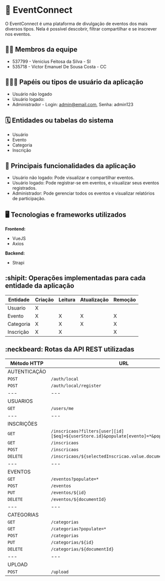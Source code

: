 # :checkered_flag: EventConnect

O EventConnect é uma plataforma de divulgação de eventos dos mais diversos tipos. Nela é possível descobrir, filtrar compartilhar e se inscrever nos eventos.

## :technologist: Membros da equipe

* 537799 - Venicius Feitosa da Silva - SI
* 535718 - Victor Emanuel De Sousa Costa - CC

## :people_holding_hands: Papéis ou tipos de usuário da aplicação

* Usuário não logado
* Usuário logado:
* Administrador - Login: admin@email.com, Senha: admin123

## :spiral_calendar: Entidades ou tabelas do sistema

* Usuário
* Evento
* Categoria
* Inscrição

## :triangular_flag_on_post:	 Principais funcionalidades da aplicação

* Usuário não logado: Pode visualizar e compartilhar eventos.
* Usuário logado: Pode registrar-se em eventos, e visualizar seus eventos registrados.
* Administrador: Pode gerenciar todos os eventos e visualizar relatórios de participação.

## :desktop_computer: Tecnologias e frameworks utilizados

**Frontend:**

* VueJS
* Axios

**Backend:**

* Strapi


## :shipit: Operações implementadas para cada entidade da aplicação


| Entidade| Criação | Leitura | Atualização | Remoção |
| --- | --- | --- | --- | --- |
| Usuario | X |    |  |  |
| Evento | X |  X  |  X | X |
| Categoria | X |  X  | X | X |
| Inscrição | X |  X  |  | X |

## :neckbeard: Rotas da API REST utilizadas


| Método HTTP | URL |
| --- | --- |
| AUTENTICAÇÃO | |  |
| `POST` | `/auth/local` |
| `POST` | `/auth/local/register` |
| --- | --- |
| USUARIOS | |  |
| `GET` | `/users/me` |
| --- | --- |
| INSCRIÇÕES | |  |
| `GET` | `/inscricaos?filters[user][id][$eq]=${userStore.id}&populate[evento]=*&populate[user]=*'` |
| `GET` | ``/inscricaos`` |
| `POST` | `/inscricaos` |
| `DELETE` | `/inscricaos/${selectedInscricao.value.documentId}` |
| --- | --- |
| EVENTOS | |  |
| `GET` | `/eventos?populate=*` |
| `POST` | `/eventos` |
| `PUT` | `/eventos/${id}` |
| `DELETE` | `/eventos/${documentId}` |
| --- | --- |
| CATEGORIAS | |  |
| `GET` | `/categorias` |
| `GET` | `/categorias?populate=*` |
| `POST` | `/categorias` |
| `PUT` | `/categorias/${id}` |
| `DELETE` | `/categorias/${documentId}` |
| --- | --- |
| UPLOAD |   |
| `POST` | `/upload` |
